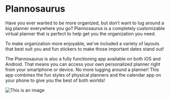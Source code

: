 # Plannosaurus

Have you ever wanted to be more organized, but don’t want to lug around a big planner everywhere you go?  Plannosaurus is a completely customizable virtual planner that is perfect to help get you the organization you need. 

 

To make organization more enjoyable, we’ve included a variety of layouts that best suit you and fun stickers to make those important dates stand out!

 

The Plannosaurus is also a fully functioning app available on both iOS and Android.  That means you can access your own personalized planner right from your smartphone or device.  No more lugging around a planner!  This app combines the fun styles of physical planners and the calendar app on your phone to give you the best of both worlds!

![This is an image](https://img.pixers.pics/pho_wat(s3:700/FO/58/46/73/38/700_FO58467338_6a8a7d5e568f7223c75e4053f7190a24.jpg,631,700,cms:2018/10/5bd1b6b8d04b8_220x50-watermark.png,over,411,650,jpg)/wall-murals-cute-green-dinosaur-cartoon.jpg.jpg)
